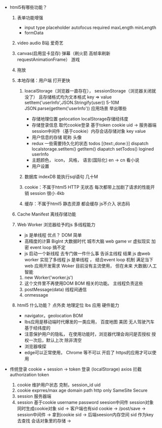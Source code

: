 - html5有哪些功能？
    1. 表单功能增强
        - input type placeholder autofocus  required maxLength minLength
        - formData
    2. video audio B站 爱奇艺
    3. canvas(启用显卡显存) 弹幕（刷火箭 高帧率刷新 requestAnimationFrame） 游戏 
    4. 拖放 
    5. 本地存储：用户端 打开更快 
        1. loacalStorage（浏览器一直存在）， sessionStorage（浏览器关闭就没了） 且存储格式均为文本格式
        key => value     setItem('userInfo',JSON.Stringify(user))   5-10M
        JSON.parse(getItem('userInfo'))
            应用场景  举出哪些
            - 存储地理位置 gelocation  localStorage存储经纬度
            - 存储登录信息 取代cookie登录  基于token
                cookie uid  ->  服务器端 session中间件（基于cookie）内存会话存储对象  key value
            - 用户信息的存储 昵称  头像
            - redux 一些需要持久化的状态
                todos [{text:,done:}] dispatch  localstorage.setItem()
                getItem() diapatch  setTodos()
                logined
                userInfo
            - 主题颜色， icon， 风格， 语言(国际化)
                en -> cn  看小说
            - 用户设置

        2. 数据库 indexDB 能执行sql语句    几十M

        3. cookie：不属于html5 HTTP 无状态 每次都带上加剧了请求的性能开销 session 很小 4kb
        4. 缓存：不属于html5  静态资源 都会缓存 js不介入  状态码


    6. Cache Manifest 离线存储功能 
    7. Web Worker 浏览器给予的js 多线程能力
        - js 是单线程
            优点？ DOM 简单
        - 高精度的计算 BigInt
            大数据时代 城市大脑
            web game
            vr 虚拟现实 加密
            event loop 搞不定
        - js 启动一个新线程  去专门做一件什么事
            告诉主线程 结果
        js 由web worker 实现了多线程
        js 是单线程 ， 结合event loop 机制 满足当下web 应用开发需求
        Woker 目前没有主流使用， 但在未来 大数据/人工智能
        1. new Worker('worker.js')
        2. 这个文件里不再使用DOM BOM 相关的功能。 主线程负责这些
        3. postMessage(data) 线程间通信
        4. onmessage 

    8. html5 什么功能？ 点外卖 地理定位 lbs 应用 硬件能力
        - navigator。geolocation  BOM
        - lbs应用是移动端时代爆发的一类应用， 百度地图 美团 无人驾驶汽车
            基于经纬度的
        - 注意保护用户的隐私， 在使用功能时，浏览器代理会询问是否授权
            授权一次后，默认上次 除非清空
        - 浏览器嗅探 
        - edge可以正常使用， Chrome 等不可以 开启了 https的应用才可以使用

- 传统登录 cookie + session -> token 登录 (localStorage)
    axios 拦截 authorization token
    1. cookie 维护用户状态
        克制，session_id uid
    2. cookie exprres/max age  domain  path
        http only  SameSite  Secure 
    3. session 服务器端
    4. session 基于cookie
        username password  seesion中间件  session对象 同时生成cookie对象
        sid -> 客户端也有sid cookie -> /post/save -> session中间件 -> 拿到cookie sid 
         -> 后端seesion内存空间 sid 作为key 去查找 会话对象里的存储 -> 
